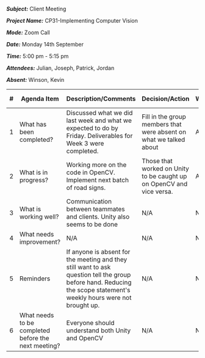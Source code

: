***Subject:*** Client Meeting

***Project Name:*** CP31-Implementing Computer Vision

***Mode:*** Zoom Call

***Date:*** Monday 14th September

***Time:*** 5:00 pm - 5:15 pm

***Attendees:*** Julian, Joseph, Patrick, Jordan

***Absent:*** Winson, Kevin


|#|Agenda Item |Description/Comments                                                                                   |Decision/Action|Who?|Items for escalation|
|-|-|-|-|-|-|
|1|What has been completed?|Discussed what we did last week and what we expected to do by Friday. Deliverables for Week 3 were completed. |Fill in the group members that were absent on what we talked about|All|N/A|
|2|What is in progress?| Working more on the code in OpenCV. Implement next batch of road signs. | Those that worked on Unity to be caught up on OpenCV and vice versa.|All|N/A|
|3|What is working well?|Communication between teammates and clients. Unity also seems to be done|N/A|N/A|N/A|
|4|What needs improvement? |N/A|N/A|N/A|N/A|
|5|Reminders|If anyone is absent for the meeting and they still want to ask question tell the group before hand. Reducing the scope statement's weekly hours were not brought up.|N/A|N/A|N/A|
|6|What needs to be completed before the next meeting?|Everyone should understand both Unity and OpenCV|N/A|N/A|N/A|